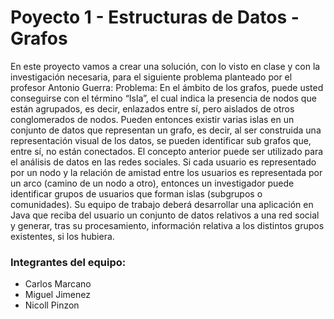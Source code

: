 # Poyecto 1 - Estructuras de Datos - Grafos

En este proyecto vamos a crear una solución, con lo visto en clase y con la investigación necesaria, para el siguiente problema planteado por el profesor Antonio Guerra:
Problema:
En el ámbito de los grafos, puede usted conseguirse con el término “Isla”, el cual indica la presencia de nodos que están agrupados, es decir, enlazados entre sí, pero aislados de otros conglomerados de nodos. Pueden entonces existir varias islas en un conjunto de datos que representan un grafo, es decir, al ser construida una representación visual de los datos, se pueden identificar sub grafos que, entre sí, no están conectados. El concepto anterior puede ser utilizado para el análisis de datos en las redes sociales. Si cada usuario es representado por un nodo y la relación de amistad entre los usuarios es representada por un arco (camino de un nodo a otro), entonces un investigador puede identificar grupos de usuarios que forman islas (subgrupos o comunidades). Su equipo de trabajo deberá desarrollar una aplicación en Java que reciba del usuario un conjunto de datos relativos a una red social y generar, tras su procesamiento, información relativa a los distintos 
grupos existentes, si los hubiera. 

### Integrantes del equipo:
- Carlos Marcano
- Miguel Jimenez
- Nicoll Pinzon

